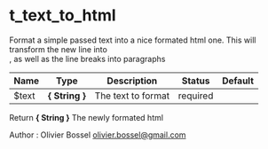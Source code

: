 # t_text_to_html

Format a simple passed text into a nice formated html one.
This will transform the new line into <br>, as well as the line breaks into paragraphs



Name  |  Type  |  Description  |  Status  |  Default
------------  |  ------------  |  ------------  |  ------------  |  ------------
$text  |  **{ String }**  |  The text to format  |  required  |

Return **{ String }** The newly formated html

Author : Olivier Bossel <olivier.bossel@gmail.com>